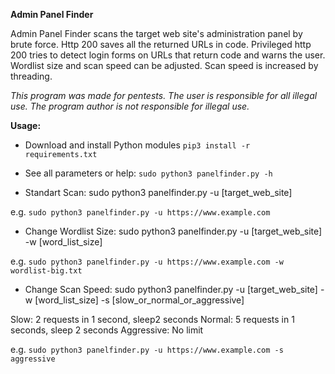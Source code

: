 **Admin Panel Finder**

Admin Panel Finder scans the target web site's administration panel by brute force. Http 200 saves all the returned URLs in code. Privileged http 200 tries to detect login forms on URLs that return code and warns the user. Wordlist size and scan speed can be adjusted. Scan speed is increased by threading.

*This program was made for pentests. The user is responsible for all illegal use. The program author is not responsible for illegal use.*

**Usage:**
 - Download and install Python modules `pip3 install -r requirements.txt`
 - See all parameters or help: `sudo python3 panelfinder.py -h`

 - Standart Scan: sudo python3 panelfinder.py -u [target_web_site]

e.g. `sudo python3 panelfinder.py -u https://www.example.com`
 
 - Change Wordlist Size: sudo python3 panelfinder.py -u [target_web_site] -w [word_list_size]

e.g. `sudo python3 panelfinder.py -u https://www.example.com -w wordlist-big.txt`
 
 - Change Scan Speed: sudo python3 panelfinder.py -u [target_web_site] -w [word_list_size] -s [slow_or_normal_or_aggressive]
 
 Slow: 2 requests in 1 second, sleep2  seconds
 Normal: 5 requests in 1 seconds, sleep 2 seconds
 Aggressive: No limit

e.g. `sudo python3 panelfinder.py -u https://www.example.com -s aggressive`
